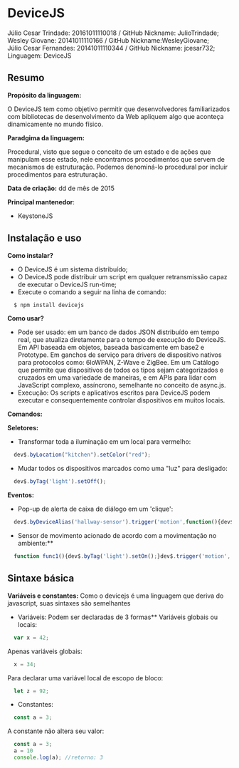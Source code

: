 # DeviceJS

Júlio Cesar Trindade: 20161011110018 / GitHub Nickname: JulioTrindade;<br/>
Wesley Giovane: 20141011110166 / GitHub Nickname:WesleyGiovane;<br/>
Júlio Cesar Fernandes: 20141011110344 / GitHub Nickname: jcesar732;<br/>
Linguagem: DeviceJS

## Resumo

**Propósito da linguagem:** 

O DeviceJS tem como objetivo permitir que desenvolvedores familiarizados com bibliotecas de desenvolvimento da Web apliquem algo que aconteça dinamicamente no mundo físico.

**Paradgima da linguagem:** 

Procedural, visto que segue o conceito de um estado e de ações que manipulam esse estado, nele encontramos procedimentos que servem de mecanismos de estruturação. Podemos denominá-lo procedural por incluir procedimentos para estruturação.

**Data de criação:**
dd de mês de 2015

**Principal mantenedor**: 
- KeystoneJS

## Instalação e uso

**Como instalar?**
- O DeviceJS é um sistema distribuído;
- O DeviceJS pode distribuir um script em qualquer retransmissão capaz de executar o DeviceJS run-time;
- Execute o comando a seguir na linha de comando:
```js
  $ npm install devicejs
```
**Como usar?**
- Pode ser usado: em um banco de dados JSON distribuído em tempo real, que atualiza diretamente para o tempo de execução do DeviceJS. Em API baseada em objetos, baseada basicamente em base2 e Prototype. Em ganchos de serviço para drivers de dispositivo nativos para protocolos como: 6loWPAN, Z-Wave e ZigBee. Em um Catálogo que permite que dispositivos de todos os tipos sejam categorizados e cruzados em uma variedade de maneiras, e em APIs para lidar com JavaScript complexo, assíncrono, semelhante no conceito de  async.js.
- Execução: Os scripts e aplicativos escritos para DeviceJS podem executar e consequentemente controlar dispositivos em muitos locais. 
   
**Comandos:**
   
**Seletores:**
- Transformar toda a iluminação em um local para vermelho:
```js
  dev$.byLocation("kitchen").setColor("red");
```
- Mudar todos os dispositivos marcados como uma "luz" para desligado:
```js
  dev$.byTag('light').setOff();
```
**Eventos:**
- Pop-up de alerta de caixa de diálogo em um 'clique':
```js
  dev$.byDeviceAlias('hallway-sensor').trigger('motion',function(){dev$.byLocation('hallway').setOn();});
```
- Sensor de movimento acionado de acordo com a movimentação no ambiente:**
```js
  function func1(){dev$.byTag('light').setOn();}dev$.trigger('motion', func1);
```
## Sintaxe básica

**Variáveis e constantes:**
Como o devicejs é uma linguagem que deriva do javascript, suas sintaxes são semelhantes
- Variáveis: Podem ser declaradas de 3 formas**
Variáveis globais ou locais:
```js
  var x = 42;
```
Apenas variáveis globais:
```js
  x = 34;
```
Para declarar uma variável local de escopo de bloco:
```js
  let z = 92;
```
- Constantes: 
```js
  const a = 3;
```
A constante não altera seu valor:
```js
  const a = 3;
  a = 10
  console.log(a); //retorno: 3
```
